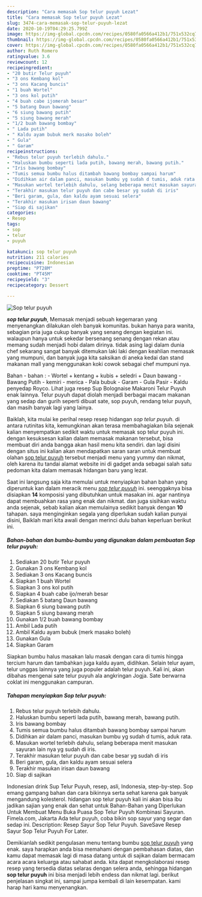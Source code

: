 ```yaml
---
description: "Cara memasak Sop telur puyuh Lezat"
title: "Cara memasak Sop telur puyuh Lezat"
slug: 3474-cara-memasak-sop-telur-puyuh-lezat
date: 2020-10-19T04:29:25.799Z
image: https://img-global.cpcdn.com/recipes/0580fa0566a412b1/751x532cq70/sop-telur-puyuh-foto-resep-utama.jpg
thumbnail: https://img-global.cpcdn.com/recipes/0580fa0566a412b1/751x532cq70/sop-telur-puyuh-foto-resep-utama.jpg
cover: https://img-global.cpcdn.com/recipes/0580fa0566a412b1/751x532cq70/sop-telur-puyuh-foto-resep-utama.jpg
author: Ruth Romero
ratingvalue: 3.6
reviewcount: 12
recipeingredient:
- "20 butir Telur puyuh"
- "3 ons Kembang kol"
- "3 ons Kacang buncis"
- "1 buah Wortel"
- "3 ons kol putih"
- "4 buah cabe ijomerah besar"
- "5 batang Daun bawang"
- "6 siung bawang putih"
- "5 siung bawang merah"
- "1/2 buah bawang bombay"
- " Lada putih"
- " Kaldu ayam bubuk merk masako boleh"
- " Gula"
- " Garam"
recipeinstructions:
- "Rebus telur puyuh terlebih dahulu."
- "Haluskan bumbu seperti lada putih, bawang merah, bawang putih."
- "Iris bawang bombay"
- "Tumis semua bumbu halus ditambah bawang bombay sampai harum"
- "Didihkan air dalam panci, masukan bumbu yg sudah d tumis, aduk rata."
- "Masukan wortel terlebih dahulu, selang beberapa menit masukan sayuran lain nya yg sudah di iris."
- "Terakhir masukan telur puyuh dan cabe besar yg sudah di iris"
- "Beri garam, gula, dan kaldu ayam sesuai selera"
- "Terakhir masukan irisan daun bawang"
- "Siap di sajikan"
categories:
- Resep
tags:
- sop
- telur
- puyuh

katakunci: sop telur puyuh 
nutrition: 211 calories
recipecuisine: Indonesian
preptime: "PT28M"
cooktime: "PT45M"
recipeyield: "3"
recipecategory: Dessert

---
```



![Sop telur puyuh](https://img-global.cpcdn.com/recipes/0580fa0566a412b1/751x532cq70/sop-telur-puyuh-foto-resep-utama.jpg)

<b><i>sop telur puyuh</i></b>, Memasak menjadi sebuah kegemaran yang menyenangkan dilakukan oleh banyak komunitas. bukan hanya para wanita, sebagian pria juga cukup banyak yang senang dengan kegiatan ini. walaupun hanya untuk sekedar bersenang senang dengan rekan atau memang sudah menjadi hobi dalam dirinya. tidak asing lagi dalam dunia chef sekarang sangat banyak ditemukan laki laki dengan keahlian memasak yang mumpuni, dan banyak juga kita saksikan di aneka kedai dan stand makanan mall yang menggunakan koki cowok sebagai chef mumpuni nya.

Bahan - bahan : - Wortel + kentang + kubis + seledri + Daun bawang - Bawang Putih - kemiri - merica - Pala bubuk - Garam - Gula Pasir - Kaldu penyedap Royco. Lihat juga resep Sup Bolognaise Makaroni Telur Puyuh enak lainnya. Telur puyuh dapat diolah menjadi berbagai macam makanan yang sedap dan gurih seperti dibuat sate, sop puyuh, rendang telur puyuh, dan masih banyak lagi yang lainya.

Baiklah, kita mulai ke perihal resep resep hidangan <i>sop telur puyuh</i>. di antara rutinitas kita, kemungkinan akan terasa membahagiakan bila sejenak kalian menyempatkan sedikit waktu untuk memasak sop telur puyuh ini. dengan kesuksesan kalian dalam memasak makanan tersebut, bisa membuat diri anda bangga akan hasil menu kita sendiri. dan lagi disini dengan situs ini kalian akan mendapatkan saran saran untuk membuat olahan <u>sop telur puyuh</u> tersebut menjadi menu yang yummy dan nikmat, oleh karena itu tandai alamat website ini di gadget anda sebagai salah satu pedoman kita dalam memasak hidangan baru yang lezat.


Saat ini langsung saja kita memulai untuk menyiapkan bahan bahan yang diperuntuk kan dalam meracik menu <u><i>sop telur puyuh</i></u> ini. seenggaknya bisa disiapkan <b>14</b> komposisi yang dibutuhkan untuk masakan ini. agar nantinya dapat membuahkan rasa yang enak dan nikmat. dan juga sisihkan waktu anda sejenak, sebab kalian akan memulainya sedikit banyak dengan <b>10</b> tahapan. saya menginginkan segala yang diperlukan sudah kalian punyai disini, Baiklah mari kita awali dengan merinci dulu bahan keperluan berikut ini.

<!--inarticleads1-->

##### Bahan-bahan dan bumbu-bumbu yang digunakan dalam pembuatan Sop telur puyuh:

1. Sediakan 20 butir Telur puyuh
1. Gunakan 3 ons Kembang kol
1. Sediakan 3 ons Kacang buncis
1. Siapkan 1 buah Wortel
1. Siapkan 3 ons kol putih
1. Siapkan 4 buah cabe ijo/merah besar
1. Sediakan 5 batang Daun bawang
1. Siapkan 6 siung bawang putih
1. Siapkan 5 siung bawang merah
1. Gunakan 1/2 buah bawang bombay
1. Ambil  Lada putih
1. Ambil  Kaldu ayam bubuk (merk masako boleh)
1. Gunakan  Gula
1. Siapkan  Garam


Siapkan bumbu halus masakan lalu masak dengan cara di tumis hingga tercium harum dan tambahkan juga kaldu ayam, didihkan. Selain telur ayam, telur unggas lainnya yang juga populer adalah telur puyuh. Kali ini, akan dibahas mengenai sate telur puyuh ala angkringan Jogja. Sate berwarna coklat ini menggunakan campuran. 

<!--inarticleads2-->

##### Tahapan menyiapkan Sop telur puyuh:

1. Rebus telur puyuh terlebih dahulu.
1. Haluskan bumbu seperti lada putih, bawang merah, bawang putih.
1. Iris bawang bombay
1. Tumis semua bumbu halus ditambah bawang bombay sampai harum
1. Didihkan air dalam panci, masukan bumbu yg sudah d tumis, aduk rata.
1. Masukan wortel terlebih dahulu, selang beberapa menit masukan sayuran lain nya yg sudah di iris.
1. Terakhir masukan telur puyuh dan cabe besar yg sudah di iris
1. Beri garam, gula, dan kaldu ayam sesuai selera
1. Terakhir masukan irisan daun bawang
1. Siap di sajikan


Indonesian drink Sup Telur Puyuh, resep, asli, Indonesia, step-by-step. Sop emang gampang bahan dan cara bikinnya serta sehat karena gak banyak mengandung kolesterol. hidangan sop telur puyuh kali ini akan bisa ibu jadikan sajian yang enak dan sehat untuk Bahan-Bahan yang Diperlukan Untuk Membuat Menu Buka Puasa Sop Telur Puyuh Kombinasi Sayuran. Fimela.com, Jakarta Ada telur puyuh, coba bikin sop sayur yang segar dan sedap ini. Description: Resep Sayur Sop Telur Puyuh. SaveSave Resep Sayur Sop Telur Puyuh For Later. 

Demikianlah sedikit pengulasan menu tentang bumbu <u>sop telur puyuh</u> yang enak. saya harapkan anda bisa memahami dengan pembahasan diatas, dan kamu dapat memasak lagi di masa datang untuk di sajikan dalam bermacam acara acara keluarga atau sahabat anda. kita dapat mengkolaborasi resep resep yang tersedia diatas selaras dengan selera anda, sehingga hidangan <b>sop telur puyuh</b> ini bisa menjadi lebih endess dan nikmat lagi. berikut penjelasan singkat ini, sampai jumpa kembali di lain kesempatan. kami harap hari kamu menyenangkan.
